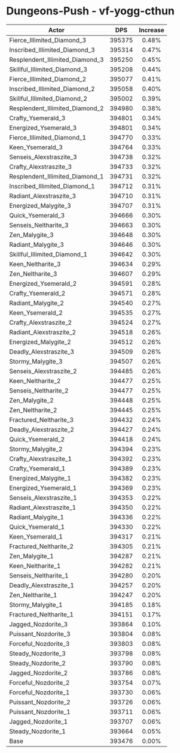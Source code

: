 # Dungeons-Push - vf-yogg-cthun
| Actor | DPS | Increase |
|---|:---:|:---:|
|Fierce_Illimited_Diamond_3|395375|0.48%|
|Inscribed_Illimited_Diamond_3|395314|0.47%|
|Resplendent_Illimited_Diamond_3|395250|0.45%|
|Skillful_Illimited_Diamond_3|395208|0.44%|
|Fierce_Illimited_Diamond_2|395077|0.41%|
|Inscribed_Illimited_Diamond_2|395058|0.40%|
|Skillful_Illimited_Diamond_2|395002|0.39%|
|Resplendent_Illimited_Diamond_2|394980|0.38%|
|Crafty_Ysemerald_3|394801|0.34%|
|Energized_Ysemerald_3|394801|0.34%|
|Fierce_Illimited_Diamond_1|394770|0.33%|
|Keen_Ysemerald_3|394764|0.33%|
|Senseis_Alexstraszite_3|394738|0.32%|
|Crafty_Alexstraszite_3|394733|0.32%|
|Resplendent_Illimited_Diamond_1|394731|0.32%|
|Inscribed_Illimited_Diamond_1|394712|0.31%|
|Radiant_Alexstraszite_3|394710|0.31%|
|Energized_Malygite_3|394707|0.31%|
|Quick_Ysemerald_3|394666|0.30%|
|Senseis_Neltharite_3|394663|0.30%|
|Zen_Malygite_3|394648|0.30%|
|Radiant_Malygite_3|394646|0.30%|
|Skillful_Illimited_Diamond_1|394642|0.30%|
|Keen_Neltharite_3|394634|0.29%|
|Zen_Neltharite_3|394607|0.29%|
|Energized_Ysemerald_2|394591|0.28%|
|Crafty_Ysemerald_2|394571|0.28%|
|Radiant_Malygite_2|394540|0.27%|
|Keen_Ysemerald_2|394535|0.27%|
|Crafty_Alexstraszite_2|394524|0.27%|
|Radiant_Alexstraszite_2|394518|0.26%|
|Energized_Malygite_2|394512|0.26%|
|Deadly_Alexstraszite_3|394509|0.26%|
|Stormy_Malygite_3|394507|0.26%|
|Senseis_Alexstraszite_2|394485|0.26%|
|Keen_Neltharite_2|394477|0.25%|
|Senseis_Neltharite_2|394477|0.25%|
|Zen_Malygite_2|394448|0.25%|
|Zen_Neltharite_2|394445|0.25%|
|Fractured_Neltharite_3|394432|0.24%|
|Deadly_Alexstraszite_2|394427|0.24%|
|Quick_Ysemerald_2|394418|0.24%|
|Stormy_Malygite_2|394394|0.23%|
|Crafty_Alexstraszite_1|394392|0.23%|
|Crafty_Ysemerald_1|394389|0.23%|
|Energized_Malygite_1|394382|0.23%|
|Energized_Ysemerald_1|394369|0.23%|
|Senseis_Alexstraszite_1|394353|0.22%|
|Radiant_Alexstraszite_1|394350|0.22%|
|Radiant_Malygite_1|394336|0.22%|
|Quick_Ysemerald_1|394330|0.22%|
|Keen_Ysemerald_1|394317|0.21%|
|Fractured_Neltharite_2|394305|0.21%|
|Zen_Malygite_1|394287|0.21%|
|Keen_Neltharite_1|394282|0.21%|
|Senseis_Neltharite_1|394280|0.20%|
|Deadly_Alexstraszite_1|394257|0.20%|
|Zen_Neltharite_1|394247|0.20%|
|Stormy_Malygite_1|394185|0.18%|
|Fractured_Neltharite_1|394151|0.17%|
|Jagged_Nozdorite_3|393864|0.10%|
|Puissant_Nozdorite_3|393804|0.08%|
|Forceful_Nozdorite_3|393803|0.08%|
|Steady_Nozdorite_3|393798|0.08%|
|Steady_Nozdorite_2|393790|0.08%|
|Jagged_Nozdorite_2|393786|0.08%|
|Forceful_Nozdorite_2|393754|0.07%|
|Forceful_Nozdorite_1|393730|0.06%|
|Puissant_Nozdorite_2|393726|0.06%|
|Puissant_Nozdorite_1|393711|0.06%|
|Jagged_Nozdorite_1|393707|0.06%|
|Steady_Nozdorite_1|393664|0.05%|
|Base|393476|0.00%|
